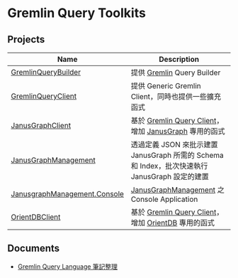 # Gremlin Query Toolkits

## Projects

| Name                                                         | Description                                                  |
| ------------------------------------------------------------ | ------------------------------------------------------------ |
| [GremlinQueryBuilder](src/GremlinQueryBuilder)               | 提供 [Gremlin](https://tinkerpop.apache.org/docs/current/reference/#_tinkerpop_documentation) Query Builder |
| [GremlinQueryClient](src/GremlinQueryClient)                 | 提供 Generic Gremlin Client，同時也提供一些擴充函式          |
| [JanusGraphClient](src/JanusGraphClient)                     | 基於 [Gremlin Query Client](../GremlinQueryClient)，增加 [JanusGraph](https://docs.janusgraph.org/) 專用的函式 |
| [JanusGraphManagement](src/JanusGraphManagement)             | 透過定義 JSON 來批示建置 JanusGraph  所需的 Schema 和 Index，批次快速執行 JanusGraph 設定的建置 |
| [JanusgraphManagement.Console](src/JanusgraphManagement.Console) | [JanusGraphManagement](src/JanusGraphManagement) 之 Console Application |
| [OrientDBClient](src/OrientDBClient)                         | 基於 [Gremlin Query Client](../GremlinQueryClient)，增加 [OrientDB](http://orientdb.org) 專用的函式 |



## Documents

* [Gremlin Query Language 筆記整理](docs/GremlinQueryLanguage)



